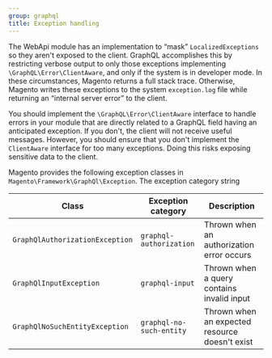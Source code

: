 ```yaml
---
group: graphql
title: Exception handling
---
```


The WebApi module has an implementation to “mask” `LocalizedExceptions` so they aren't exposed to the client. GraphQL accomplishes this by restricting verbose output to only those exceptions implementing `\GraphQL\Error\ClientAware`, and only if the system is in developer mode. In these circumstances, Magento returns a full stack trace. Otherwise, Magento writes these exceptions to the system `exception.log` file while returning an “internal server error” to the client.

You should implement the `\GraphQL\Error\ClientAware` interface to handle errors in your module that are directly related to a GraphQL field having an anticipated exception. If you don't, the client will not receive useful messages. However, you should ensure that you don't implement the `ClientAware` interface for too many exceptions. Doing this risks exposing sensitive data to the client.

Magento provides the following exception classes in `Magento\Framework\GraphQl\Exception`. The exception category string

Class | Exception category | Description
--- | --- | ---
`GraphQlAuthorizationException` | `graphql-authorization` | Thrown when an authorization error occurs
`GraphQlInputException` | `graphql-input` | Thrown when a query contains invalid input
`GraphQlNoSuchEntityException` | `graphql-no-such-entity` | Thrown when an expected resource doesn't exist
